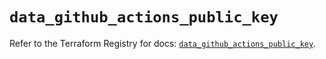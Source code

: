 # `data_github_actions_public_key`

Refer to the Terraform Registry for docs: [`data_github_actions_public_key`](https://registry.terraform.io/providers/integrations/github/5.45.0/docs/data-sources/actions_public_key).
